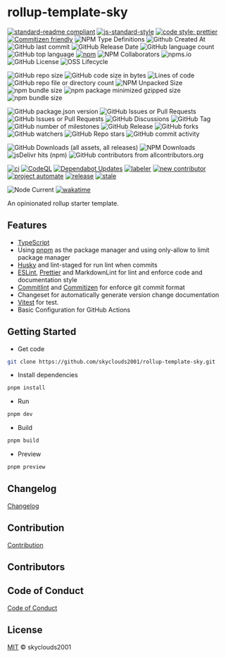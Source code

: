 # rollup-template-sky

[![standard-readme compliant](https://img.shields.io/badge/readme%20style-standard-brightgreen.svg?style=flat-square)](https://github.com/RichardLitt/standard-readme)
[![js-standard-style](https://img.shields.io/badge/code%20style-standard-brightgreen.svg)](http://standardjs.com)
[![code style: prettier](https://img.shields.io/badge/code_style-prettier-ff69b4.svg?style=flat-square)](https://github.com/prettier/prettier)
[![Commitizen friendly](https://img.shields.io/badge/commitizen-friendly-brightgreen.svg)](http://commitizen.github.io/cz-cli/)
![NPM Type Definitions](https://img.shields.io/npm/types/chalk)
![Github Created At](https://img.shields.io/github/created-at/skyclouds2001/rollup-template-sky)
![GitHub last commit](https://img.shields.io/github/last-commit/skyclouds2001/rollup-template-sky)
![GitHub Release Date](https://img.shields.io/github/release-date/skyclouds2001/rollup-template-sky)
![GitHub language count](https://img.shields.io/github/languages/count/skyclouds2001/rollup-template-sky)
![GitHub top language](https://img.shields.io/github/languages/top/skyclouds2001/rollup-template-sky)
[![npm](https://img.shields.io/npm/v/%40sky-fly%2Fvite-template)](https://www.npmjs.com/package/%40sky-fly%2Fvite-template)
![NPM Collaborators](https://img.shields.io/npm/collaborators/%40sky-fly%2Fvite-template)
![npms.io](https://img.shields.io/npms-io/final-score/%40sky-fly%2Fvite-template)
![GitHub License](https://img.shields.io/github/license/skyclouds2001/rollup-template-sky)
![OSS Lifecycle](https://img.shields.io/osslifecycle/skyclouds2001/rollup-template-sky)

![GitHub repo size](https://img.shields.io/github/repo-size/skyclouds2001/rollup-template-sky)
![GitHub code size in bytes](https://img.shields.io/github/languages/code-size/skyclouds2001/rollup-template-sky)
![Lines of code](https://tokei.rs/b1/github/skyclouds2001/rollup-template-sky)
![GitHub repo file or directory count](https://img.shields.io/github/directory-file-count/skyclouds2001/rollup-template-sky)
![NPM Unpacked Size](https://img.shields.io/npm/unpacked-size/%40sky-fly%2Fvite-template)
![npm bundle size](https://img.shields.io/bundlephobia/min/%40sky-fly%2Fvite-template)
![npm package minimized gzipped size](https://img.shields.io/bundlejs/size/%40sky-fly%2Fvite-template)
![npm bundle size](https://img.shields.io/bundlephobia/minzip/%40sky-fly%2Fvite-template)

![GitHub package.json version](https://img.shields.io/github/package-json/v/skyclouds2001/rollup-template-sky)
![GitHub Issues or Pull Requests](https://img.shields.io/github/issues/skyclouds2001/rollup-template-sky)
![GitHub Issues or Pull Requests](https://img.shields.io/github/issues-pr/skyclouds2001/rollup-template-sky)
![GitHub Discussions](https://img.shields.io/github/discussions/skyclouds2001/rollup-template-sky)
![GitHub Tag](https://img.shields.io/github/v/tag/skyclouds2001/rollup-template-sky)
![GitHub number of milestones](https://img.shields.io/github/milestones/all/skyclouds2001/rollup-template-sky)
![GitHub Release](https://img.shields.io/github/v/release/skyclouds2001/rollup-template-sky)
![GitHub forks](https://img.shields.io/github/forks/skyclouds2001/rollup-template-sky?style=flat)
![GitHub watchers](https://img.shields.io/github/watchers/skyclouds2001/rollup-template-sky?style=flat)
![GitHub Repo stars](https://img.shields.io/github/stars/skyclouds2001/rollup-template-sky?style=flat)
![GitHub commit activity](https://img.shields.io/github/commit-activity/y/skyclouds2001/rollup-template-sky)

![GitHub Downloads (all assets, all releases)](https://img.shields.io/github/downloads/skyclouds2001/rollup-template-sky/total)
![NPM Downloads](https://img.shields.io/npm/dy/%40sky-fly%2Fvite-template)
![jsDelivr hits (npm)](https://img.shields.io/jsdelivr/npm/hy/%40sky-fly%2Fvite-template)
![GitHub contributors from allcontributors.org](https://img.shields.io/github/all-contributors/skyclouds2001/rollup-template-sky)

[![ci](https://github.com/skyclouds2001/rollup-template-sky/actions/workflows/ci.yml/badge.svg)](https://github.com/skyclouds2001/rollup-template-sky/actions/workflows/ci.yml)
[![CodeQL](https://github.com/skyclouds2001/rollup-template-sky/actions/workflows/github-code-scanning/codeql/badge.svg)](https://github.com/skyclouds2001/rollup-template-sky/actions/workflows/github-code-scanning/codeql)
[![Dependabot Updates](https://github.com/skyclouds2001/rollup-template-sky/actions/workflows/dependabot/dependabot-updates/badge.svg)](https://github.com/skyclouds2001/rollup-template-sky/actions/workflows/dependabot/dependabot-updates)
[![labeler](https://github.com/skyclouds2001/rollup-template-sky/actions/workflows/labeler.yml/badge.svg)](https://github.com/skyclouds2001/rollup-template-sky/actions/workflows/labeler.yml)
[![new contributor](https://github.com/skyclouds2001/rollup-template-sky/actions/workflows/new-contributor.yml/badge.svg)](https://github.com/skyclouds2001/rollup-template-sky/actions/workflows/new-contributor.yml)
[![project automate](https://github.com/skyclouds2001/rollup-template-sky/actions/workflows/project-automate.yml/badge.svg)](https://github.com/skyclouds2001/rollup-template-sky/actions/workflows/project-automate.yml)
[![release](https://github.com/skyclouds2001/rollup-template-sky/actions/workflows/release.yml/badge.svg)](https://github.com/skyclouds2001/rollup-template-sky/actions/workflows/release.yml)
[![stale](https://github.com/skyclouds2001/rollup-template-sky/actions/workflows/stale.yml/badge.svg)](https://github.com/skyclouds2001/rollup-template-sky/actions/workflows/stale.yml)

![Node Current](https://img.shields.io/node/v/%40sky-fly%2Fvite-template)
[![wakatime](https://wakatime.com/badge/user/bfadeccb-56c3-4aa2-abb0-89cf5f9b89be/project/f55cfd82-5efd-4c1a-b798-fac0f65900f7.svg)](https://wakatime.com/badge/user/bfadeccb-56c3-4aa2-abb0-89cf5f9b89be/project/f55cfd82-5efd-4c1a-b798-fac0f65900f7)

An opinionated rollup starter template.

## Features

- [TypeScript](https://www.typescriptlang.org/)
- Using [pnpm](https://pnpm.io/) as the package manager and using only-allow to limit package manager
- [Husky](https://typicode.github.io/husky/) and lint-staged for run lint when commits
- [ESLint](https://eslint.org/), [Prettier](https://prettier.io/) and MarkdownLint for lint and enforce code and documentation style
- [Commitlint](https://commitlint.js.org/) and [Commitizen](https://commitizen-tools.github.io/commitizen/) for enforce git commit format
- Changeset for automatically generate version change documentation
- [Vitest](https://vitest.dev/) for  test.
- Basic Configuration for GitHub Actions

## Getting Started

- Get code

```bash
git clone https://github.com/skyclouds2001/rollup-template-sky.git
```

- Install dependencies

```bash
pnpm install
```

- Run

```bash
pnpm dev
```

- Build

```bash
pnpm build
```

- Preview

```bash
pnpm preview
```

## Changelog

[Changelog](CHANGELOG.md)

## Contribution

[Contribution](CONTRIBUTING.md)

## Contributors

<!-- ALL-CONTRIBUTORS-LIST:START - Do not remove or modify this section -->
<!-- prettier-ignore-start -->
<!-- markdownlint-disable -->

<!-- markdownlint-restore -->
<!-- prettier-ignore-end -->

<!-- ALL-CONTRIBUTORS-LIST:END -->

## Code of Conduct

[Code of Conduct](CODE_OF_CONDUCT.md)

## License

[MIT](LICENSE) © skyclouds2001
